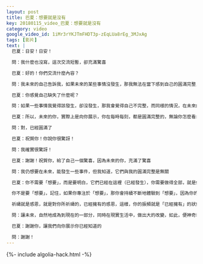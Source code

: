 ```yaml
---
layout: post
title: 巴夏：想要就是沒有
key: 20180115_video_巴夏：想要就是沒有
category: video
google_video_id: 1iMr3rYKJTmFHDT3p-zEqLUa8rEg_3MJxAg
tags: [影片]
text: |
  巴夏：日安！日安！

  問：我什麼也沒寫，這次交流短暫，卻充滿驚喜

  巴夏：好的！你們交流什麼內容？

  問：我未來的自己告訴我，如果未來的某些事情沒發生，那我無法在當下感到自己的圓滿完整，當我活在當下，未來的我就會走向我，填補我那種，想要的若沒發生，就會覺得有所缺失的缺陷感

  巴夏：你感覺自己缺失了什麼呢？

  問：如果一些事情我覺得該發生，卻沒發生，那我會覺得自己不完整，而同樣的情況，在未來的我看來，自己時刻都是完整的，這一點，之前我還沒意識到，未來的我，跟我一起待在了一分鐘，把我完整了，我現在感覺自己非常的圓滿

  巴夏：所以，未來的你，實際上是向你展示，你在每時每刻，都是圓滿完整的，無論你怎麼看自己，你在每個當下，都是圓滿完整的

  問：對，已經圓滿了

  巴夏：祝賀你！你說你很驚訝！

  問：我確實很驚訝！

  巴夏：謝謝！祝賀你，給了自己一個驚喜，因為未來的你，充滿了驚喜

  問：我仍想要在未來，能發生一些事件，但我知道，它們與我的圓滿完整是無關

  巴夏：你不需要「想要」，而是要明白，它們已經在這裡（已經發生），你需要做得全部，就是像未來的你那樣去感覺，去行動，那你會在當下，越來越體驗到那個實相

  你不是要「想要」，記住，如果你專注於「想要」，那你會持續不斷地體驗到「想要」，因為你的主要能量都關注在「想要」上，如果你真的知道，你想要的，就存在於，此時此地，那你就能在當下體驗到，這就是為什麼我們總說：祈禱，是現在進行式（ing），不是我「想要」這個，而是"我有"這個！謝謝你！

  祈禱就是感恩，就是對你所祈禱的，已經擁有的感恩，這樣，你的振頻就是「已經擁有」的狀態，並開始真正融入、感受和體驗，它就在此時此刻！而不是在外面，要向你走來的，某個模糊不清的未來，明白嗎？

  問：讓未來，自然地成為到現在的一部分，同時在現實生活中，做出大的改變，如此，便神奇地將自己與未來連接在一起！謝謝！

  巴夏：謝謝你，讓我們向你展示你已經知道的

  問：謝謝！
---
```


{%- include algolia-hack.html -%}
